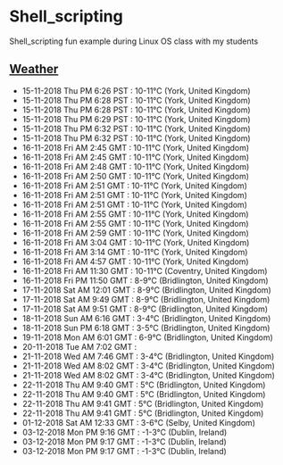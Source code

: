 # Shell_scripting
Shell_scripting fun example during Linux OS class with my students

[Weather](weather.md)
--- 

* 15-11-2018 Thu PM 6:26 PST   : 10-11°C (York, United Kingdom)
* 15-11-2018 Thu PM 6:28 PST   : 10-11°C (York, United Kingdom)
* 15-11-2018 Thu PM 6:28 PST   : 10-11°C (York, United Kingdom)
* 15-11-2018 Thu PM 6:29 PST   : 10-11°C (York, United Kingdom)
* 15-11-2018 Thu PM 6:32 PST   : 10-11°C (York, United Kingdom)
* 15-11-2018 Thu PM 6:32 PST   : 10-11°C (York, United Kingdom)
* 16-11-2018 Fri AM  2:45 GMT   : 10-11°C (York, United Kingdom)
* 16-11-2018 Fri AM  2:45 GMT   : 10-11°C (York, United Kingdom)
* 16-11-2018 Fri AM  2:48 GMT   : 10-11°C (York, United Kingdom)
* 16-11-2018 Fri AM  2:50 GMT   : 10-11°C (York, United Kingdom)
* 16-11-2018 Fri AM  2:51 GMT   : 10-11°C (York, United Kingdom)
* 16-11-2018 Fri AM  2:51 GMT   : 10-11°C (York, United Kingdom)
* 16-11-2018 Fri AM  2:51 GMT   : 10-11°C (York, United Kingdom)
* 16-11-2018 Fri AM  2:55 GMT   : 10-11°C (York, United Kingdom)
* 16-11-2018 Fri AM  2:55 GMT   : 10-11°C (York, United Kingdom)
* 16-11-2018 Fri AM  2:59 GMT   : 10-11°C (York, United Kingdom)
* 16-11-2018 Fri AM  3:04 GMT   : 10-11°C (York, United Kingdom)
* 16-11-2018 Fri AM  3:14 GMT   : 10-11°C (York, United Kingdom)
* 16-11-2018 Fri AM  4:57 GMT   : 10-11°C (York, United Kingdom)
* 16-11-2018 Fri AM 11:30 GMT   : 10-11°C (Coventry, United Kingdom)
* 16-11-2018 Fri PM 11:50 GMT   : 8-9°C (Bridlington, United Kingdom)
* 17-11-2018 Sat AM 12:01 GMT   : 8-9°C (Bridlington, United Kingdom)
* 17-11-2018 Sat AM  9:49 GMT   : 8-9°C (Bridlington, United Kingdom)
* 17-11-2018 Sat AM  9:51 GMT   : 8-9°C (Bridlington, United Kingdom)
* 18-11-2018 Sun AM  6:16 GMT   : 3-4°C (Bridlington, United Kingdom)
* 18-11-2018 Sun PM  6:18 GMT   : 3-5°C (Bridlington, United Kingdom)
* 19-11-2018 Mon AM  6:01 GMT   : 6-9°C (Bridlington, United Kingdom)
* 20-11-2018 Tue AM  7:02 GMT   : 
* 21-11-2018 Wed AM  7:46 GMT   : 3-4°C (Bridlington, United Kingdom)
* 21-11-2018 Wed AM  8:02 GMT   : 3-4°C (Bridlington, United Kingdom)
* 21-11-2018 Wed AM  8:02 GMT   : 3-4°C (Bridlington, United Kingdom)
* 22-11-2018 Thu AM  9:40 GMT   : 5°C (Bridlington, United Kingdom)
* 22-11-2018 Thu AM  9:40 GMT   : 5°C (Bridlington, United Kingdom)
* 22-11-2018 Thu AM  9:41 GMT   : 5°C (Bridlington, United Kingdom)
* 22-11-2018 Thu AM  9:41 GMT   : 5°C (Bridlington, United Kingdom)
* 01-12-2018 Sat AM 12:33 GMT   : 3-6°C (Selby, United Kingdom)
* 03-12-2018 Mon PM  9:16 GMT   : -1-3°C (Dublin, Ireland)
* 03-12-2018 Mon PM  9:17 GMT   : -1-3°C (Dublin, Ireland)
* 03-12-2018 Mon PM  9:17 GMT   : -1-3°C (Dublin, Ireland)
